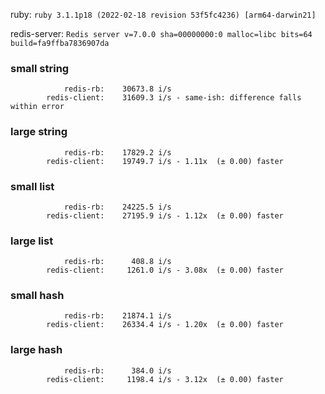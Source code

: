 ruby: `ruby 3.1.1p18 (2022-02-18 revision 53f5fc4236) [arm64-darwin21]`

redis-server: `Redis server v=7.0.0 sha=00000000:0 malloc=libc bits=64 build=fa9ffba7836907da`


### small string

```
            redis-rb:    30673.8 i/s
        redis-client:    31609.3 i/s - same-ish: difference falls within error

```

### large string

```
            redis-rb:    17829.2 i/s
        redis-client:    19749.7 i/s - 1.11x  (± 0.00) faster

```

### small list

```
            redis-rb:    24225.5 i/s
        redis-client:    27195.9 i/s - 1.12x  (± 0.00) faster

```

### large list

```
            redis-rb:      408.8 i/s
        redis-client:     1261.0 i/s - 3.08x  (± 0.00) faster

```

### small hash

```
            redis-rb:    21874.1 i/s
        redis-client:    26334.4 i/s - 1.20x  (± 0.00) faster

```

### large hash

```
            redis-rb:      384.0 i/s
        redis-client:     1198.4 i/s - 3.12x  (± 0.00) faster

```

